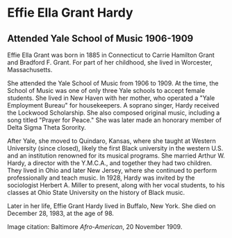 # Effie Ella Grant Hardy
## Attended Yale School of Music 1906-1909
Effie Ella Grant was born in 1885 in Connecticut to Carrie Hamilton Grant and Bradford F. Grant. For part of her childhood, she lived in Worcester, Massachusetts. 

She attended the Yale School of Music from 1906 to 1909. At the time, the School of Music was one of only three Yale schools to accept female students. She lived in New Haven with her mother, who operated a "Yale Employment Bureau" for housekeepers. A soprano singer, Hardy received the Lockwood Scholarship. She also composed original music, including a song titled "Prayer for Peace." She was later made an honorary member of Delta Sigma Theta Sorority.

After Yale, she moved to Quindaro, Kansas, where she taught at Western University (since closed), likely the first Black university in the western U.S. and an institution renowned for its musical programs. She married Arthur W. Hardy, a director with the Y.M.C.A., and together they had two children. They lived in Ohio and later New Jersey, where she continued to perform professionally and teach music. In 1928, Hardy was invited by the sociologist Herbert A. Miller to present, along with her vocal students, to his classes at Ohio State University on the history of Black music. 

Later in her life, Effie Grant Hardy lived in Buffalo, New York. She died on December 28, 1983, at the age of 98.

Image citation: Baltimore *Afro-American*, 20 November 1909.
